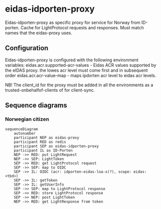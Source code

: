 # eidas-idporten-proxy

Eidas-idporten-proxy as specific proxy for service for Norway from ID-porten.
Cache for LightProtocol requests and responses. Must match names that the eidas-proxy uses.

## Configuration

Eidas-idporten-proxy is configured with the following environment variables:
eidas.acr.supported-acr-values - Eidas ACR values supported by the eIDAS proxy. the lowes acr level must come first and
in subsequent order
eidas.acr.acr-value-map - maps ipdorten acr level to eidas acr levels.

NB! The client_id for the proxy must be added in all the environments as a trusted-onbehalfof-clients of for
client-sync.
## Sequence diagrams

### Norwegian citizen

```mermaid  
sequenceDiagram
    autonumber
    participant NEP as eidas-proxy
    participant RED as redis
    participant SEP as eidas-idporten-proxy
    participant IL as ID-Porten
    NEP ->> RED: put LightRequest
    NEP ->> SEP: LightToken
    SEP ->> RED: get LightProtocol request
    SEP ->> SEP: map to OIDC
    SEP ->> IL: OIDC (acr: idporten-eidas-loa-x(?), scope: eidas:<tbd>)
    SEP ->> IL: getToken
    SEP ->> IL: getUserInfo
    SEP ->> SEP: map to LightProtocol response
    SEP ->> RED: store LightProtocol response
    SEP ->> NEP: post LightToken
    NEP ->> RED: get LightResponse from token

```    
